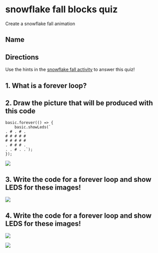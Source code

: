 # snowflake fall blocks quiz

Create a snowflake fall animation 

## Name

## Directions

Use the hints in the [snowflake fall activity](/microbit/lessons/snowflake-fall/activity) to answer this quiz!

## 1. What is a forever loop?



## 2. Draw the picture that will be produced with this code

```blocks
basic.forever(() => {
    basic.showLeds(`
. # . # .
# # # # #
# # # # #
. # # # .
. . # . .`);
});

```

![](/static/mb/empty-microbit.png)



## 3. Write the code for a forever loop and show LEDS for these images!

![](/static/mb/lessons/snowflake-fall-0.png)



## 4. Write the code for a forever loop and show LEDS for these images!

![](/static/mb/lessons/snowflake-fall-1.png)

![](/static/mb/lessons/snowflake-fall-2.png)



